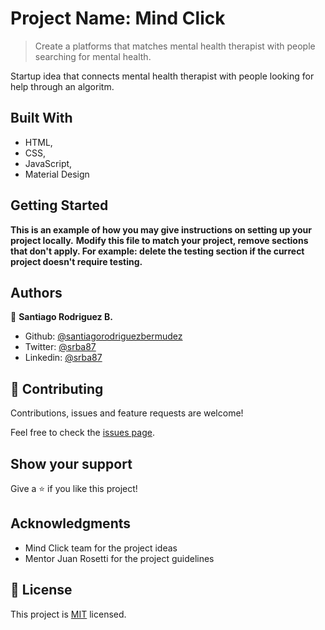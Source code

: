 # Project Name: Mind Click
> Create a platforms that matches mental health therapist with people searching for mental health.

Startup idea that connects mental health therapist with people looking for help through an algoritm. 

## Built With

- HTML,
- CSS,
- JavaScript,
- Material Design

## Getting Started

**This is an example of how you may give instructions on setting up your project locally.**
**Modify this file to match your project, remove sections that don't apply. For example: delete the testing section if the currect project doesn't require testing.**

## Authors

👤 **Santiago Rodriguez B.**

- Github: [@santiagorodriguezbermudez](https://github.com/santiagorodriguezbermudez)
- Twitter: [@srba87](https://twitter.com/srba87)
- Linkedin: [@srba87](https://linkedin.com/srba87)

## 🤝 Contributing

Contributions, issues and feature requests are welcome!

Feel free to check the [issues page](issues/).

## Show your support

Give a ⭐️ if you like this project!

## Acknowledgments

- Mind Click team for the project ideas
- Mentor Juan Rosetti for the project guidelines

## 📝 License

This project is [MIT](lic.url) licensed.
